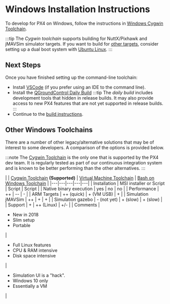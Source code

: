 # Windows Installation Instructions

To develop for PX4 on Windows, follow the instructions in [Windows Cygwin Toolchain](../dev_setup/dev_env_windows_cygwin.md).

:::tip
The *Cygwin toolchain* supports building for NuttX/Pixhawk and jMAVSim simulator targets.
If you want to build for [other targets](../dev_setup/dev_env.md#supported-targets), consider setting up a dual boot system with [Ubuntu Linux](http://ubuntu.com).
:::

## Next Steps

Once you have finished setting up the command-line toolchain:
- Install [VSCode](../dev_setup/vscode.md) (if you prefer using an IDE to the command line).
- Install the [QGroundControl Daily Build](https://docs.qgroundcontrol.com/en/releases/daily_builds.html)
  :::tip
  The *daily build* includes development tools that hidden in release builds. 
  It may also provide access to new PX4 features that are not yet supported in release builds.
  :::
- Continue to the [build instructions](../dev_setup/building_px4.md).


## Other Windows Toolchains

There are a number of other legacy/alternative solutions that may be of interest to some developers. 
A comparison of the options is provided below.

:::note
The [Cygwin Toolchain](../dev_setup/dev_env_windows_cygwin.md) is the only one that is supported by the PX4 dev team.
It is regularly tested as part of our continuous integration system and is known to be better performing than the other alternatives. 
:::

| | [Cygwin Toolchain](../dev_setup/dev_env_windows_cygwin.md) **(Supported)**  | [Virtual Machine Toolchain](../dev_setup/dev_env_windows_vm.md) | [Bash on Windows Toolchain](../dev_setup/dev_env_windows_bash_on_win.md) |
|---|---|---|---|---|
| Installation | MSI installer or Script | Script | Script |
| Native binary execution | yes | no | no |
| Performance | ++ | -- | - |
| ARM Targets | ++ (quick) | + (VM USB) | + |
| Simulation jMAVSim | ++ | + | + |
| Simulation gazebo | - (not yet) | + (slow) | + (slow) |
| Support | + | ++ (Linux) | +/- |
| Comments | <ul><li>New in 2018</li><li>Slim setup</li><li>Portable</li></ul> | <ul><li>Full Linux features</li><li>CPU & RAM intensive</li><li>Disk space intensive</li></ul> | <ul><li>Simulation UI is a "hack".</li><li>Windows 10 only</li><li>Essentially a VM</li></ul> |